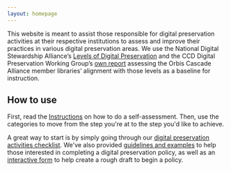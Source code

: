 ```yaml
---
layout: homepage
---
```


<span>This website is meant to assist those responsible for digital preservation activities at their respective institutions to assess and improve their practices in various digital preservation areas. We use the National Digital Stewardship Alliance’s</span> [<span>Levels of Digital Preservation</span>](http://www.digitalpreservation.gov/documents/NDSA_Levels_Archiving_2013.pdf) <span>and the CCD Digital Preservation Working Group’s</span> [<span>own report</span>](https://www.orbiscascade.org/file_viewer.php?id=4169) <span>assessing the Orbis Cascade Alliance member libraries’ alignment with those levels as a baseline for instruction.</span>


## How to use

First, read the [Instructions](instructions.html) on how to do a self-assessment. Then, use the categories to move from the step you're at to the step you'd like to achieve.

A great way to start is by simply going through our <a  href="https://docs.google.com/forms/d/e/1FAIpQLSf3CfHy4TZZWHiLOzmfCFDP2S756sx8bBGGU-7ihVrg05i5kA/viewform?usp=sf_link" target="_blank">digital preservation activities checklist</a>.  We've also provided [guidelines and examples](policy.html) to help those interested in completing a digital preservation policy, as well as an <a  href="https://docs.google.com/forms/d/e/1FAIpQLSfbI6PxmXgLBai5Bz_SchaZFr5hRijqO7mPGJRoq37VE_DqYg/viewform" target="_blank">interactive form</a> to help create a rough draft to begin a policy. 